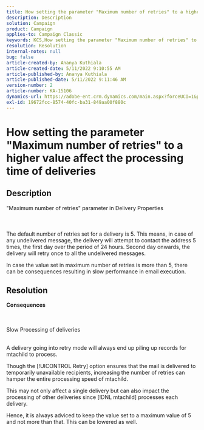 ```yaml
---
title: How setting the parameter "Maximum number of retries" to a higher value affect the processing time of deliveries
description: Description
solution: Campaign
product: Campaign
applies-to: Campaign Classic
keywords: KCS,How setting the parameter "Maximum number of retries" to a higher value affect the processing time of deliveries
resolution: Resolution
internal-notes: null
bug: false
article-created-by: Ananya Kuthiala
article-created-date: 5/11/2022 9:10:55 AM
article-published-by: Ananya Kuthiala
article-published-date: 5/11/2022 9:11:46 AM
version-number: 2
article-number: KA-15106
dynamics-url: https://adobe-ent.crm.dynamics.com/main.aspx?forceUCI=1&pagetype=entityrecord&etn=knowledgearticle&id=1e53c73c-0ad1-ec11-a7b5-0022480a8e40
exl-id: 19672fcc-8574-40fc-ba31-849aa00f880c
---
```

# How setting the parameter "Maximum number of retries" to a higher value affect the processing time of deliveries

## Description

"Maximum number of retries" parameter in Delivery Properties<br><br><br><br>
The default number of retries set for a delivery is 5. This means, in case of any undelivered message, the delivery will attempt to contact the address 5 times, the first day over the period of 24 hours. Second day onwards, the delivery will retry once to all the undelivered messages.



In case the value set in maximum number of retries is more than 5, there can be consequences resulting in slow performance in email execution.


## Resolution

<b>Consequences</b>

<br><br>Slow Processing of deliveries<br><br>


A delivery going into retry mode will always end up piling up records for mtachild to process.

Though the [!UICONTROL Retry] option ensures that the mail is delivered to temporarily unavailable recipients, increasing the number of retries can hamper the entire processing speed of mtachild.

This may not only affect a single delivery but can also impact the processing of other deliveries since [!DNL mtachild] processes each delivery.



Hence, it is always adviced to keep the value set to a maximum value of 5 and not more than that. This can be lowered as well.
